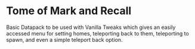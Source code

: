 # Tome of Mark and Recall
 Basic Datapack to be used with Vanilla Tweaks which gives an easily accessed menu for setting homes, teleporting back to them, teleporting to spawn, and even a simple teleport back option.

